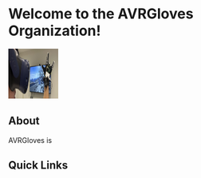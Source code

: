 <h1>Welcome to the AVRGloves Organization!</h1>

<p>

  <img src="https://raw.githubusercontent.com/AVRGloves/.github/main/resources/images/cover_pic.jpg" width="100" height="100">
</p>
<h2>About</h2>
<p>AVRGloves is </p>
<h2>Quick Links</h2>
